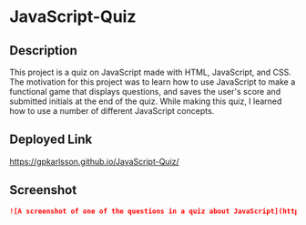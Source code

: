 # JavaScript-Quiz

## Description
This project is a quiz on JavaScript made with HTML, JavaScript, and CSS. The motivation for this project was to learn how to use JavaScript to make a functional game that displays questions, and saves the user's score and submitted initials at the end of the quiz. While making this quiz, I learned how to use a number of different JavaScript concepts.

## Deployed Link
https://gpkarlsson.github.io/JavaScript-Quiz/

## Screenshot
```md
![A screenshot of one of the questions in a quiz about JavaScript](https://raw.githubusercontent.com/gpkarlsson/JavaScript-Quiz/main/Screenshot.png)
```
